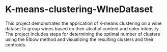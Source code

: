 # K-means-clustering-WIneDataset
 This project demonstrates the application of K-means clustering on a wine dataset to group wines based on their alcohol content and color intensity. The project includes steps for determining the optimal number of clusters using the Elbow method and visualizing the resulting clusters and their centroids.
